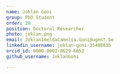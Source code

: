 ```yaml
---
name: Joklan Goni
group: PhD Student
order: 20
position: Doctoral Researcher
photo: joklan.png
email: JoklanImeldaCamelia.Goni@ugent.be
linkedin_username: joklan-goni-3548083b
orcid_id: 0000-0002-8629-6652
github_username: JoklanGoni

---
```

